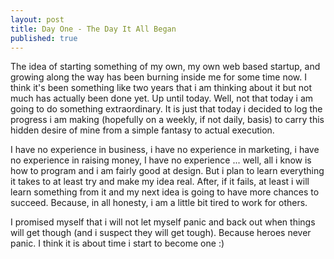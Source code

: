 ```yaml
---
layout: post
title: Day One - The Day It All Began
published: true
---
```

<p>The idea of starting something of my own, my own web based startup, and growing along the way has been burning inside me for some time now. I think it's been something like two years that i am thinking about it but not much has actually been done yet. Up until today. Well, not that today i am going to do something extraordinary. It is just that today i decided to log the progress i am making (hopefully on a weekly, if not daily, basis) to carry this hidden desire of mine from a simple fantasy to actual execution.</p>
<p>I have no experience in business, i have no experience in marketing, i have no experience in raising money, I have no experience ... well, all i know is how to program and i am fairly good at design. But i plan to learn everything it takes to at least try and make my idea real. After, if it fails, at least i will learn something from it and my next idea is going to have more chances to succeed. Because, in all honesty, i am a little bit tired to work for others.</p>
<p>I promised myself that i will not let myself panic and back out when things will get though (and i suspect they will get tough). Because heroes never panic. I think it is about time i start to become one :)</p>

